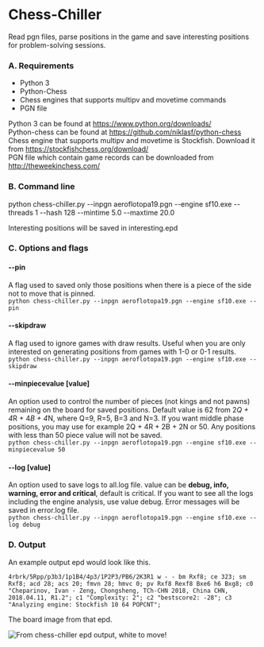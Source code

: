 # Chess-Chiller
Read pgn files, parse positions in the game and save interesting positions for problem-solving sessions.

### A. Requirements
* Python 3 
* Python-Chess 
* Chess engines that supports multipv and movetime commands 
* PGN file

Python 3 can be found at https://www.python.org/downloads/ \
Python-chess can be found at https://github.com/niklasf/python-chess \
Chess engine that supports multipv and movetime is Stockfish. Download it from https://stockfishchess.org/download/ \
PGN file which contain game records can be downloaded from http://theweekinchess.com/

### B. Command line
python chess-chiller.py --inpgn aeroflotopa19.pgn --engine sf10.exe --threads 1 --hash 128 --mintime 5.0 --maxtime 20.0

Interesting positions will be saved in interesting.epd

### C. Options and flags
#### --pin
A flag used to saved only those positions when there is a piece of the side not to move that is pinned.\
`python chess-chiller.py --inpgn aeroflotopa19.pgn --engine sf10.exe --pin`

#### --skipdraw
A flag used to ignore games with draw results. Useful when you are only interested on generating positions from games with 1-0 or 0-1 results.\
`python chess-chiller.py --inpgn aeroflotopa19.pgn --engine sf10.exe --skipdraw`

#### --minpiecevalue [value]
An option used to control the number of pieces (not kings and not pawns) remaining on the board for saved positions. Default value is 62 from 2*Q + 4*R + 4*B + 4*N, where Q=9, R=5, B=3 and N=3. If you want middle phase positions, you may use for example 2Q + 4R + 2B + 2N or 50. Any positions with less than 50 piece value will not be saved.\
`python chess-chiller.py --inpgn aeroflotopa19.pgn --engine sf10.exe --minpiecevalue 50`

#### --log [value]
An option used to save logs to all.log file. value can be **debug, info, warning, error and critical**, default is critical. If you want to see all the logs including the engine analysis, use value debug. Error messages will be saved in error.log file.\
`python chess-chiller.py --inpgn aeroflotopa19.pgn --engine sf10.exe --log debug`

### D. Output
An example output epd would look like this.

`4rbrk/5Rpp/p3b3/1p1B4/4p3/1P2P3/PB6/2K3R1 w - - bm Rxf8; ce 323; sm Rxf8; acd 28; acs 20; fmvn 28; hmvc 0; pv Rxf8 Rexf8 Bxe6 h6 Bxg8; c0 "Cheparinov, Ivan - Zeng, Chongsheng, TCh-CHN 2018, China CHN, 2018.04.11, R1.2"; c1 "Complexity: 2"; c2 "bestscore2: -28"; c3 "Analyzing engine: Stockfish 10 64 POPCNT";`

The board image from that epd.

![](https://i.imgur.com/0x41SJp.png "From chess-chiller epd output, white to move!")
